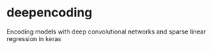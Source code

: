 # deepencoding
Encoding models with deep convolutional networks and sparse linear regression in keras
